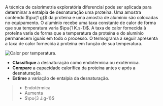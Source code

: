 A técnica de calorimetria exploratória diferencial pode ser aplicada para determinar a entalpia de desnaturação uma proteína. Uma amostra contendo $\pu{1 g}$ da proteína e uma amostra de alumínio são colocadas no equipamento. O alumínio recebe uma taxa constante de calor de forma que sua temperatura varia $\pu{1 K.s-1}$. A taxa de calor fornecida à proteína varia de forma que a temperatura da proteína e do alumínio permanecem iguais em todo o processo. O termograma a seguir apresenta a taxa de calor fornecida à proteína em função de sua temperatura.

![Calor por temperatura.](2A44-1P.svg)

- **Classifique** a desnaturação como endotérmica ou exotérmica.
- **Compare** a capacidade calorífica da proteína antes e após a desnaturação.
- **Estime** a variação de entalpia da desnaturação.

> - Endotérmica
> - Aumenta 
> - $\pu{3 J.g-1}$
